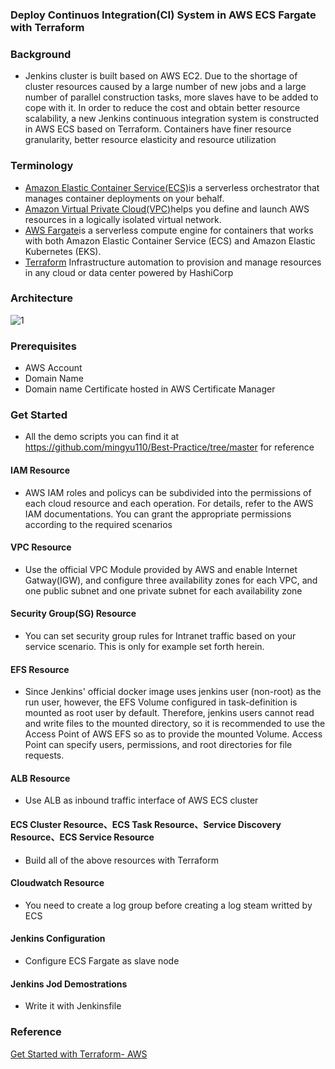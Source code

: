 ### Deploy Continuos Integration(CI) System in AWS ECS Fargate with Terraform

### Background

- Jenkins cluster is built based on AWS EC2. Due to the shortage of cluster resources caused by a large number of new jobs and a large number of parallel construction tasks, more slaves have to be added to cope with it. In order to reduce the cost and obtain better resource scalability, a new Jenkins continuous integration system is constructed in AWS ECS based on Terraform. Containers have finer resource granularity, better resource elasticity and resource utilization

### Terminology

- [Amazon Elastic Container Service(ECS)](https://aws.amazon.com/ecs/)is a serverless orchestrator that manages container deployments on your behalf.
- [Amazon Virtual Private Cloud(VPC)](https://aws.amazon.com/vpc/)helps you define and launch AWS resources in a logically isolated virtual network.
- [AWS Fargate](https://aws.amazon.com/fargate/)is a serverless compute engine for containers that works with both Amazon Elastic Container Service (ECS) and Amazon Elastic Kubernetes (EKS).
- [Terraform](https://www.terraform.io/) Infrastructure automation to provision and manage resources in any cloud or data center powered by HashiCorp

### Architecture


![1](https://github.com/mingyu110/Best-Practice/assets/48540798/e551b130-4b94-4150-9d68-3de043307069)

### Prerequisites

- AWS Account
- Domain Name
- Domain name Certificate hosted in AWS Certificate Manager

### Get Started

- All the demo scripts you can find it at https://github.com/mingyu110/Best-Practice/tree/master for reference

#### IAM Resource

- AWS IAM roles and policys can be subdivided into the permissions of each cloud resource and each operation. For details, refer to the AWS IAM documentations. You can grant the appropriate permissions according to the required scenarios

#### VPC Resource

- Use the official VPC Module provided by AWS and enable Internet Gatway(IGW), and configure three availability zones for each VPC, and one public subnet and one private subnet for each availability zone

#### Security Group(SG) Resource

- You can set security group rules for Intranet traffic based on your service scenario. This is only for example set forth herein.

#### EFS Resource

- Since Jenkins' official docker image uses jenkins user (non-root) as the run user, however, the EFS Volume configured in task-definition is mounted as root user by default. Therefore, jenkins users cannot read and write files to the mounted directory, so it is recommended to use the Access Point of AWS EFS so as to provide the mounted Volume. Access Point can specify users, permissions, and root directories for file requests.

#### ALB Resource

- Use ALB as inbound traffic interface of AWS ECS cluster

#### ECS Cluster Resource、ECS Task Resource、Service Discovery Resource、ECS Service Resource

- Build all of the above resources with Terraform

#### Cloudwatch Resource

- You need to create a log group before creating a log steam writted by ECS

#### Jenkins Configuration

- Configure ECS Fargate as slave node

#### Jenkins Jod Demostrations

- Write it with Jenkinsfile

### Reference
[Get Started with Terraform- AWS](https://developer.hashicorp.com/terraform/tutorials/aws-get-started?ajs_aid=ac04da81-7a07-4aea-a677-abba513a2c89&product_intent=terraform)
